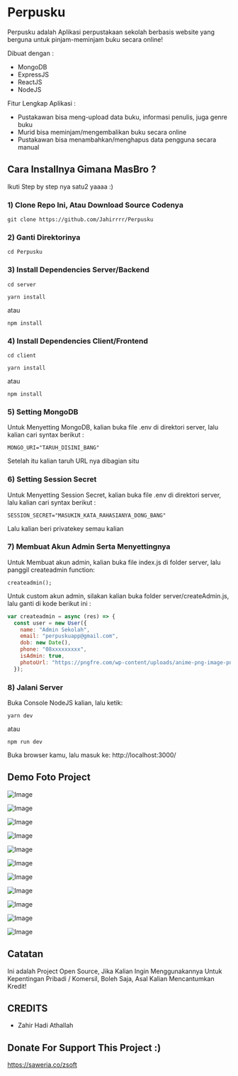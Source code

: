 # Perpusku
Perpusku adalah Aplikasi perpustakaan sekolah berbasis website yang berguna untuk pinjam-meminjam buku secara online!

Dibuat dengan :
- MongoDB
- ExpressJS
- ReactJS
- NodeJS

Fitur Lengkap Aplikasi :

- Pustakawan bisa meng-upload data buku, informasi penulis, juga genre buku
- Murid bisa meminjam/mengembalikan buku secara online
- Pustakawan bisa menambahkan/menghapus data pengguna secara manual

## Cara Installnya Gimana MasBro ?

Ikuti Step by step nya satu2 yaaaa :)

### 1) Clone Repo Ini, Atau Download Source Codenya
```
git clone https://github.com/Jahirrrr/Perpusku
```

### 2) Ganti Direktorinya
```
cd Perpusku
```
### 3) Install Dependencies Server/Backend
```
cd server
```

```
yarn install
```

atau

```
npm install
```

### 4) Install Dependencies Client/Frontend
```
cd client
```

```
yarn install
```

atau

```
npm install
```


### 5) Setting MongoDB

Untuk Menyetting MongoDB, kalian buka file .env di direktori server, lalu kalian cari syntax berikut :

```
MONGO_URI="TARUH_DISINI_BANG"
```
Setelah itu kalian taruh URL nya dibagian situ

### 6) Setting Session Secret

Untuk Menyetting Session Secret, kalian buka file .env di direktori server, lalu kalian cari syntax berikut :

```
SESSION_SECRET="MASUKIN_KATA_RAHASIANYA_DONG_BANG"
```
Lalu kalian beri privatekey semau kalian


### 7) Membuat Akun Admin Serta Menyettingnya

Untuk Membuat akun admin, kalian buka file index.js di folder server, lalu
panggil createadmin function:

```
createadmin();
```
Untuk custom akun admin, silakan kalian buka folder server/createAdmin.js, lalu ganti di kode berikut ini :

```js
var createadmin = async (res) => {
  const user = new User({
    name: "Admin Sekolah",
    email: "perpuskuapp@gmail.com",
    dob: new Date(),
    phone: "08xxxxxxxxx",
    isAdmin: true,
    photoUrl: "https://pngfre.com/wp-content/uploads/anime-png-image-pngfre-1.jpg"
  });
```

### 8) Jalani Server

Buka Console NodeJS kalian, lalu ketik:
```
yarn dev
```

atau

```
npm run dev
```


Buka browser kamu, lalu masuk ke:
http://localhost:3000/

## Demo Foto Project
![Image](https://raw.githubusercontent.com/Jahirrrr/Perpusku/main/Screenshot%20(623).png)


![Image](https://raw.githubusercontent.com/Jahirrrr/Perpusku/main/Screenshot%20(624).png)


![Image](https://raw.githubusercontent.com/Jahirrrr/Perpusku/main/Screenshot%20(625).png)


![Image](https://raw.githubusercontent.com/Jahirrrr/Perpusku/main/Screenshot%20(626).png)


![Image](https://raw.githubusercontent.com/Jahirrrr/Perpusku/main/Screenshot%20(627).png)


![Image](https://raw.githubusercontent.com/Jahirrrr/Perpusku/main/Screenshot%20(628).png)


![Image](https://raw.githubusercontent.com/Jahirrrr/Perpusku/main/Screenshot%20(629).png)


![Image](https://raw.githubusercontent.com/Jahirrrr/Perpusku/main/Screenshot%20(630).png)


![Image](https://raw.githubusercontent.com/Jahirrrr/Perpusku/main/Screenshot%20(632).png)


![Image](https://raw.githubusercontent.com/Jahirrrr/Perpusku/main/Screenshot%20(633).png)


![Image](https://raw.githubusercontent.com/Jahirrrr/Perpusku/main/Screenshot%20(634).png)


## Catatan
Ini adalah Project Open Source, Jika Kalian Ingin Menggunakannya Untuk Kepentingan Pribadi / Komersil, Boleh Saja, Asal Kalian Mencantumkan Kredit!

## CREDITS
- Zahir Hadi Athallah

## Donate For Support This Project :)
https://saweria.co/zsoft


